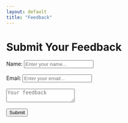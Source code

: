 ```yaml
---
layout: default
title: "Feedback"
---
```


# Submit Your Feedback
  <form id="survey-form">
    Name: <input type="text" name="name" placeholder="Enter your name..."><br><br>
    Email: <input type="email" name="email" placeholder="Enter your email..."><br><br>
    <textarea id="inputBox" name="feedback" placeholder="Your feedback" required></textarea><br><br>
    <button type="submit">Submit</button>
  </form>

  <p id="response-msg"></p>

  <script>
    const form = document.getElementById('survey-form');
    const responseMsg = document.getElementById('response-msg');

    form.addEventListener('submit', function (e) {
      e.preventDefault();

      const formData = {
        name: form.name.value,
        email: form.email.value,
        feedback: form.feedback.value
      };

      fetch("https://script.google.com/macros/s/AKfycbwFHocJT50NbaxhMSqgD9ROURYfRFD2RTFRtRDAo9jhvN0ti980h1XSUWIC3JmP8Mn_GA/exec", {
        method: "POST",
        headers: { "Content-Type": "application/json" },
        body: JSON.stringify(formData)
      })
      .then(res => res.text())
      .then(msg => {
        responseMsg.textContent = "✅ Submitted successfully!";
        form.reset();
      })
      .catch(err => {
        responseMsg.textContent = "❌ Submission failed: " + err.message;
      });
    });
  </script>